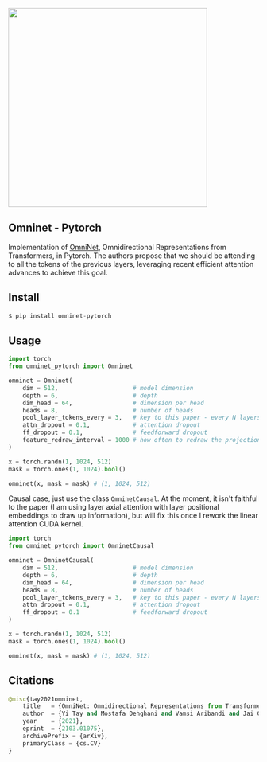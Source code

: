 <img src="./omninet.png" width="400px"></img>

## Omninet - Pytorch

Implementation of <a href="https://arxiv.org/abs/2103.01075">OmniNet</a>, Omnidirectional Representations from Transformers, in Pytorch. The authors propose that we should be attending to all the tokens of the previous layers, leveraging recent efficient attention advances to achieve this goal.

## Install

```py
$ pip install omninet-pytorch
```

## Usage

```py
import torch
from omninet_pytorch import Omninet

omninet = Omninet(
    dim = 512,                     # model dimension
    depth = 6,                     # depth
    dim_head = 64,                 # dimension per head
    heads = 8,                     # number of heads
    pool_layer_tokens_every = 3,   # key to this paper - every N layers, omni attend to all tokens of all layers
    attn_dropout = 0.1,            # attention dropout
    ff_dropout = 0.1,              # feedforward dropout
    feature_redraw_interval = 1000 # how often to redraw the projection matrix for omni attention net - Performer
)

x = torch.randn(1, 1024, 512)
mask = torch.ones(1, 1024).bool()

omninet(x, mask = mask) # (1, 1024, 512)
```

Causal case, just use the class `OmninetCausal`. At the moment, it isn't faithful to the paper (I am using layer axial attention with layer positional embeddings to draw up information), but will fix this once I rework the linear attention CUDA kernel.

```py
import torch
from omninet_pytorch import OmninetCausal

omninet = OmninetCausal(
    dim = 512,                     # model dimension
    depth = 6,                     # depth
    dim_head = 64,                 # dimension per head
    heads = 8,                     # number of heads
    pool_layer_tokens_every = 3,   # key to this paper - every N layers, omni attend to all tokens of all layers
    attn_dropout = 0.1,            # attention dropout
    ff_dropout = 0.1               # feedforward dropout
)

x = torch.randn(1, 1024, 512)
mask = torch.ones(1, 1024).bool()

omninet(x, mask = mask) # (1, 1024, 512)
```

## Citations

```py
@misc{tay2021omninet,
    title   = {OmniNet: Omnidirectional Representations from Transformers}, 
    author  = {Yi Tay and Mostafa Dehghani and Vamsi Aribandi and Jai Gupta and Philip Pham and Zhen Qin and Dara Bahri and Da-Cheng Juan and Donald Metzler},
    year    = {2021},
    eprint  = {2103.01075},
    archivePrefix = {arXiv},
    primaryClass = {cs.CV}
}
```
